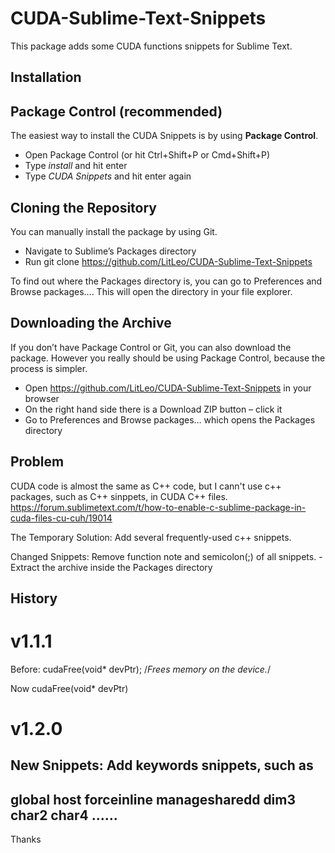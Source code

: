# CUDA-Sublime-Text-Snippets

This package adds some CUDA functions snippets for Sublime Text.
## Installation ##
## Package Control (recommended) ##
The easiest way to install the CUDA Snippets is by using **Package Control**. 

 - Open Package Control (or hit Ctrl+Shift+P or Cmd+Shift+P) 
 - Type *install* and hit enter 
 - Type *CUDA Snippets* and hit enter again

## Cloning the Repository ##

You can manually install the package by using Git.

 - Navigate to Sublime’s Packages directory 
 - Run git clone https://github.com/LitLeo/CUDA-Sublime-Text-Snippets

To find out where the Packages directory is, you can go to Preferences and Browse packages…. This will open the directory in your file explorer.

## Downloading the Archive ##

If you don’t have Package Control or Git, you can also download the package. However you really should be using Package Control, because the process is simpler.

 - Open https://github.com/LitLeo/CUDA-Sublime-Text-Snippets in your
   browser
 - On the right hand side there is a Download ZIP button – click it 
 - Go to Preferences and Browse packages… which opens the Packages
   directory

## Problem ##

CUDA code is almost the same as C++ code, but I cann't use c++ packages, such as C++ sinppets, in CUDA C++ files.
https://forum.sublimetext.com/t/how-to-enable-c-sublime-package-in-cuda-files-cu-cuh/19014

The Temporary Solution:
Add several frequently-used c++ snippets.

Changed Snippets:
Remove function note and semicolon(;) of all snippets. - Extract the archive inside the Packages directory

## History ##

# v1.1.1 #
Before:
cudaFree(void* devPtr);
/*Frees memory on the device.*/ 

Now
cudaFree(void* devPtr)

# v1.2.0 #

New Snippets:
Add keywords snippets, such as 
-------------------------
__global__
__host__
__forceinline__
__managesharedd__
dim3
char2
char4
......
-------------------------

Thanks